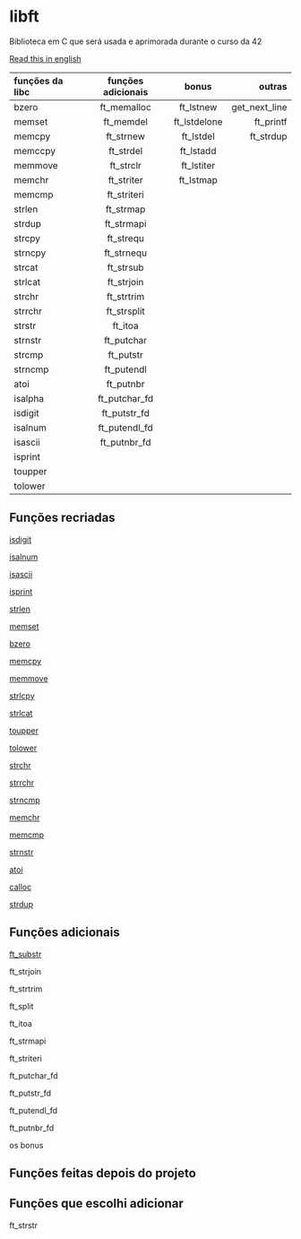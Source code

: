 # libft
Biblioteca em C que será usada e aprimorada durante o curso da 42

[Read this in english](README-EN.md)

funções da libc | funções adicionais | bonus | outras
:----------- | :-----------: | :-----------: | -----------:
bzero	  	| ft_memalloc	  | ft_lstnew	  	| get_next_line
memset	 	| ft_memdel	 	  | ft_lstdelone	| ft_printf
memcpy		 | ft_strnew	   	| ft_lstdel	  	| ft_strdup
memccpy		| ft_strdel	   	| ft_lstadd	  	| 
memmove		| ft_strclr	   	| ft_lstiter	  |     
memchr		 | ft_striter 	  | ft_lstmap		  | 
memcmp	 	| ft_striteri	  |			          	| 
strlen	 	| ft_strmap	   	|		          		| 
strdup	 	| ft_strmapi   	|			          	| 
strcpy	 	| ft_strequ	    |		          		| 
strncpy		| ft_strnequ   	|		           	| 
strcat		 | ft_strsub		   |              | 
strlcat		| ft_strjoin 	  |              | 
strchr	 	| ft_strtrim	   |              | 
strrchr		| ft_strsplit	  |              | 
strstr		 | ft_itoa	     	|              | 
strnstr		| ft_putchar   	|              | 
strcmp	 	| ft_putstr		   |              | 
strncmp		| ft_putendl	   |              | 
atoi	   	| ft_putnbr	   	|              | 
isalpha		| ft_putchar_fd	|              | 
isdigit		| ft_putstr_fd	 |              | 
isalnum		| ft_putendl_fd	|              | 
isascii		| ft_putnbr_fd	 |              | 
isprint		|               |              | 
toupper		|               |              | 
tolower		|               |              | 



## Funções recriadas
[isdigit](ft_isdigit.c)

[isalnum](ft_isalnum.c)

[isascii](ft_isascii.c)

[isprint](ft_isprint.c)

[strlen](ft_strlen.c)

[memset](ft_memset.c)

[bzero](ft_bzero.c)

[memcpy](ft_memcpy.c)

[memmove](ft_memmove.c)

[strlcpy](ft_strlcpy.c)

[strlcat](ft_strlcat.c)

[toupper](ft_toupper.c)

[tolower](ft_tolower.c)

[strchr](ft_strchr.c)

[strrchr](ft_strrchr.c)

[strncmp](ft_strncmp.c)

[memchr](ft_memchr.c)

[memcmp](ft_memcmp.c)

[strnstr](ft_strnstr.c)

[atoi](ft_atoi.c)

[calloc](ft_calloc.c)

[strdup](ft_strdup.c)

## Funções adicionais
[ft_substr]()

ft_strjoin

ft_strtrim

ft_split

ft_itoa

ft_strmapi

ft_striteri

ft_putchar_fd

ft_putstr_fd

ft_putendl_fd

ft_putnbr_fd


 os bonus

## Funções feitas depois do projeto
 

## Funções que escolhi adicionar
ft_strstr
